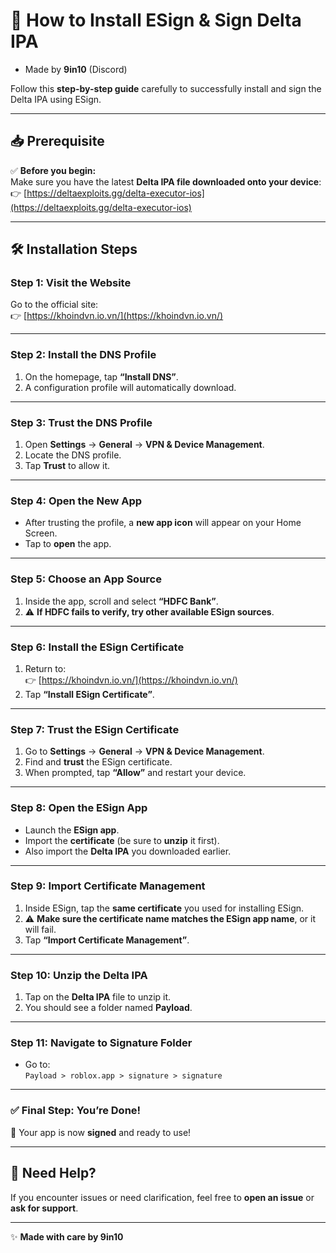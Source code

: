 # 📲 How to Install ESign & Sign Delta IPA

- Made by **9in10** (Discord)

Follow this **step-by-step guide** carefully to successfully install and sign the Delta IPA using ESign.

---

## 📥 Prerequisite

✅ **Before you begin:**  
Make sure you have the latest **Delta IPA file downloaded onto your device**:  
👉 [https://deltaexploits.gg/delta-executor-ios](https://deltaexploits.gg/delta-executor-ios)

---

## 🛠 Installation Steps

### **Step 1: Visit the Website**

Go to the official site:  
👉 [https://khoindvn.io.vn/](https://khoindvn.io.vn/)

---

### **Step 2: Install the DNS Profile**

1. On the homepage, tap **“Install DNS”**.  
2. A configuration profile will automatically download.

---

### **Step 3: Trust the DNS Profile**

1. Open **Settings** → **General** → **VPN & Device Management**.  
2. Locate the DNS profile.  
3. Tap **Trust** to allow it.

---

### **Step 4: Open the New App**

- After trusting the profile, a **new app icon** will appear on your Home Screen.
- Tap to **open** the app.

---

### **Step 5: Choose an App Source**

1. Inside the app, scroll and select **“HDFC Bank”**.  
2. ⚠ **If HDFC fails to verify, try other available ESign sources**.

---

### **Step 6: Install the ESign Certificate**

1. Return to:  
👉 [https://khoindvn.io.vn/](https://khoindvn.io.vn/)  
2. Tap **“Install ESign Certificate”**.

---

### **Step 7: Trust the ESign Certificate**

1. Go to **Settings** → **General** → **VPN & Device Management**.  
2. Find and **trust** the ESign certificate.  
3. When prompted, tap **“Allow”** and restart your device.

---

### **Step 8: Open the ESign App**

- Launch the **ESign app**.  
- Import the **certificate** (be sure to **unzip** it first).  
- Also import the **Delta IPA** you downloaded earlier.

---

### **Step 9: Import Certificate Management**

1. Inside ESign, tap the **same certificate** you used for installing ESign.  
2. ⚠ **Make sure the certificate name matches the ESign app name**, or it will fail.  
3. Tap **“Import Certificate Management”**.

---

### **Step 10: Unzip the Delta IPA**

1. Tap on the **Delta IPA** file to unzip it.  
2. You should see a folder named **Payload**.

---

### **Step 11: Navigate to Signature Folder**

- Go to:  
`Payload > roblox.app > signature > signature`

---

### ✅ **Final Step: You’re Done!**

🎉 Your app is now **signed** and ready to use!

---

## 💬 Need Help?

If you encounter issues or need clarification, feel free to **open an issue** or **ask for support**.

---

✨ **Made with care by 9in10**
